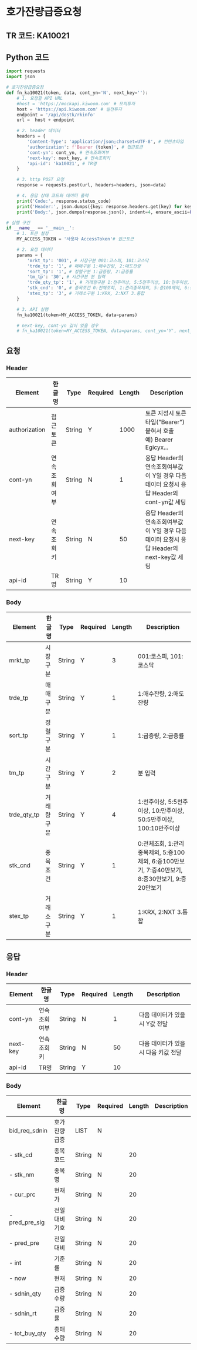 # 호가잔량급증요청

## TR 코드: KA10021

## Python 코드

```python
import requests
import json

# 호가잔량급증요청
def fn_ka10021(token, data, cont_yn='N', next_key=''):
	# 1. 요청할 API URL
	#host = 'https://mockapi.kiwoom.com' # 모의투자
	host = 'https://api.kiwoom.com' # 실전투자
	endpoint = '/api/dostk/rkinfo'
	url =  host + endpoint

	# 2. header 데이터
	headers = {
		'Content-Type': 'application/json;charset=UTF-8', # 컨텐츠타입
		'authorization': f'Bearer {token}', # 접근토큰
		'cont-yn': cont_yn, # 연속조회여부
		'next-key': next_key, # 연속조회키
		'api-id': 'ka10021', # TR명
	}

	# 3. http POST 요청
	response = requests.post(url, headers=headers, json=data)

	# 4. 응답 상태 코드와 데이터 출력
	print('Code:', response.status_code)
	print('Header:', json.dumps({key: response.headers.get(key) for key in ['next-key', 'cont-yn', 'api-id']}, indent=4, ensure_ascii=False))
	print('Body:', json.dumps(response.json(), indent=4, ensure_ascii=False))  # JSON 응답을 파싱하여 출력

# 실행 구간
if __name__ == '__main__':
	# 1. 토큰 설정
	MY_ACCESS_TOKEN = '사용자 AccessToken'# 접근토큰

	# 2. 요청 데이터
	params = {
		'mrkt_tp': '001', # 시장구분 001:코스피, 101:코스닥
		'trde_tp': '1', # 매매구분 1:매수잔량, 2:매도잔량
		'sort_tp': '1', # 정렬구분 1:급증량, 2:급증률
		'tm_tp': '30', # 시간구분 분 입력
		'trde_qty_tp': '1', # 거래량구분 1:천주이상, 5:5천주이상, 10:만주이상, 50:5만주이상, 100:10만주이상
		'stk_cnd': '0', # 종목조건 0:전체조회, 1:관리종목제외, 5:증100제외, 6:증100만보기, 7:증40만보기, 8:증30만보기, 9:증20만보기
		'stex_tp': '3', # 거래소구분 1:KRX, 2:NXT 3.통합
	}

	# 3. API 실행
	fn_ka10021(token=MY_ACCESS_TOKEN, data=params)

	# next-key, cont-yn 값이 있을 경우
	# fn_ka10021(token=MY_ACCESS_TOKEN, data=params, cont_yn='Y', next_key='nextkey..')
```

## 요청

### Header

| Element | 한글명 | Type | Required | Length | Description |
|---------|--------|------|----------|---------|-------------|
| authorization | 접근토큰 | String | Y | 1000 | 토큰 지정시 토큰타입("Bearer") 붙혀서 호출<br>예) Bearer Egicyx... |
| cont-yn | 연속조회여부 | String | N | 1 | 응답 Header의 연속조회여부값이 Y일 경우 다음데이터 요청시 응답 Header의 cont-yn값 세팅 |
| next-key | 연속조회키 | String | N | 50 | 응답 Header의 연속조회여부값이 Y일 경우 다음데이터 요청시 응답 Header의 next-key값 세팅 |
| api-id | TR명 | String | Y | 10 | |

### Body

| Element | 한글명 | Type | Required | Length | Description |
|---------|--------|------|----------|---------|-------------|
| mrkt_tp | 시장구분 | String | Y | 3 | 001:코스피, 101:코스닥 |
| trde_tp | 매매구분 | String | Y | 1 | 1:매수잔량, 2:매도잔량 |
| sort_tp | 정렬구분 | String | Y | 1 | 1:급증량, 2:급증률 |
| tm_tp | 시간구분 | String | Y | 2 | 분 입력 |
| trde_qty_tp | 거래량구분 | String | Y | 4 | 1:천주이상, 5:5천주이상, 10:만주이상, 50:5만주이상, 100:10만주이상 |
| stk_cnd | 종목조건 | String | Y | 1 | 0:전체조회, 1:관리종목제외, 5:증100제외, 6:증100만보기, 7:증40만보기, 8:증30만보기, 9:증20만보기 |
| stex_tp | 거래소구분 | String | Y | 1 | 1:KRX, 2:NXT 3.통합 |

## 응답

### Header

| Element | 한글명 | Type | Required | Length | Description |
|---------|--------|------|----------|---------|-------------|
| cont-yn | 연속조회여부 | String | N | 1 | 다음 데이터가 있을시 Y값 전달 |
| next-key | 연속조회키 | String | N | 50 | 다음 데이터가 있을시 다음 키값 전달 |
| api-id | TR명 | String | Y | 10 | |

### Body

| Element | 한글명 | Type | Required | Length | Description |
|---------|--------|------|----------|---------|-------------|
| bid_req_sdnin | 호가잔량급증 | LIST | N | | |
| - stk_cd | 종목코드 | String | N | 20 | |
| - stk_nm | 종목명 | String | N | 20 | |
| - cur_prc | 현재가 | String | N | 20 | |
| - pred_pre_sig | 전일대비기호 | String | N | 20 | |
| - pred_pre | 전일대비 | String | N | 20 | |
| - int | 기준률 | String | N | 20 | |
| - now | 현재 | String | N | 20 | |
| - sdnin_qty | 급증수량 | String | N | 20 | |
| - sdnin_rt | 급증률 | String | N | 20 | |
| - tot_buy_qty | 총매수량 | String | N | 20 | |